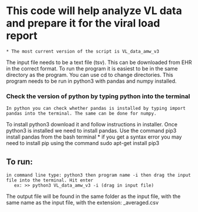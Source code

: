 # This code will help analyze VL data and prepare it for the viral load report
	* The most current version of the script is VL_data_amw_v3
The input file needs to be a text file (tsv). This can be downloaded from EHR in the correct format.
To run the program it is easiest to be in the same directory as the program. You can use cd to change directories.
This program needs to be run in python3 with pandas and numpy installed. 
###	Check the version of python by typing python into the terminal
	In python you can check whether pandas is installed by typing import pandas into the terminal. The same can be done for numpy.
	
To install python3 download it and follow instructions in installer. Once python3 is installed we need to install pandas. Use the command pip3 install pandas from the bash terminal
	* if you get a syntax error you may need to install pip using the command sudo apt-get install pip3

## To run:
	in command line type: python3 then program name -i then drag the input file into the terminal. Hit enter
       ex: >> python3 VL_data_amw_v3 -i (drag in input file)
The output file will be found in the same folder as the input file, with the same name as the input file, with the extension:  _averaged.csv